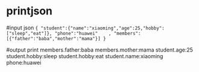 # printjson
#input json
`{
		"student":{"name":"xiaoming","age":25,"hobby":["sleep","eat"]},
		"phone":"huawei"	,
		"members":[{"father":"baba","mother":"mama"}]
	}`
 
#output print
members.father:baba
members.mother:mama
student.age:25
student.hobby:sleep
student.hobby:eat
student.name:xiaoming
phone:huawei
  
